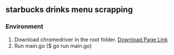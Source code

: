## starbucks drinks menu scrapping

### Environment
1. Download chromedriver in the root folder. [Download Page Link](https://googlechromelabs.github.io/chrome-for-testing/)
2. Run main.go ($ go run main.go)
